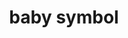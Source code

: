 ---
layout: smileys&emotion
title: baby symbol
emoji: baby_symbol
permalink: 🚼.html
image: assets/img/3moji/baby_symbol.png
---